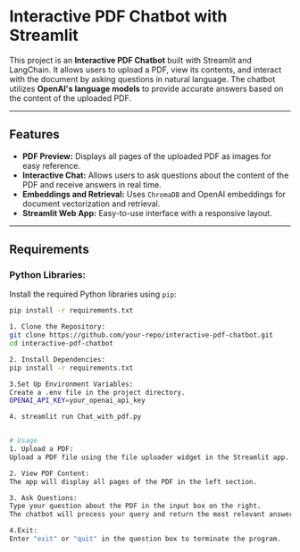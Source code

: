 # Interactive PDF Chatbot with Streamlit

This project is an **Interactive PDF Chatbot** built with Streamlit and LangChain. It allows users to upload a PDF, view its contents, and interact with the document by asking questions in natural language. The chatbot utilizes **OpenAI's language models** to provide accurate answers based on the content of the uploaded PDF.

---

## Features

- **PDF Preview:** Displays all pages of the uploaded PDF as images for easy reference.
- **Interactive Chat:** Allows users to ask questions about the content of the PDF and receive answers in real time.
- **Embeddings and Retrieval:** Uses `ChromaDB` and OpenAI embeddings for document vectorization and retrieval.
- **Streamlit Web App:** Easy-to-use interface with a responsive layout.

---

## Requirements

### Python Libraries:
Install the required Python libraries using `pip`:

```bash
pip install -r requirements.txt

1. Clone the Repository:
git clone https://github.com/your-repo/interactive-pdf-chatbot.git
cd interactive-pdf-chatbot

2. Install Dependencies:
pip install -r requirements.txt

3.Set Up Environment Variables:
Create a .env file in the project directory.
OPENAI_API_KEY=your_openai_api_key

4. streamlit run Chat_with_pdf.py


# Usage
1. Upload a PDF:
Upload a PDF file using the file uploader widget in the Streamlit app.

2. View PDF Content:
The app will display all pages of the PDF in the left section.

3. Ask Questions:
Type your question about the PDF in the input box on the right.
The chatbot will process your query and return the most relevant answer.

4.Exit:
Enter "exit" or "quit" in the question box to terminate the program.
